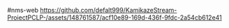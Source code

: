 #nms-web
https://github.com/defalt999/KamikazeStream-ProiectPCLP-/assets/148761587/acf10e89-169d-436f-9fdc-2a54cb612e41
